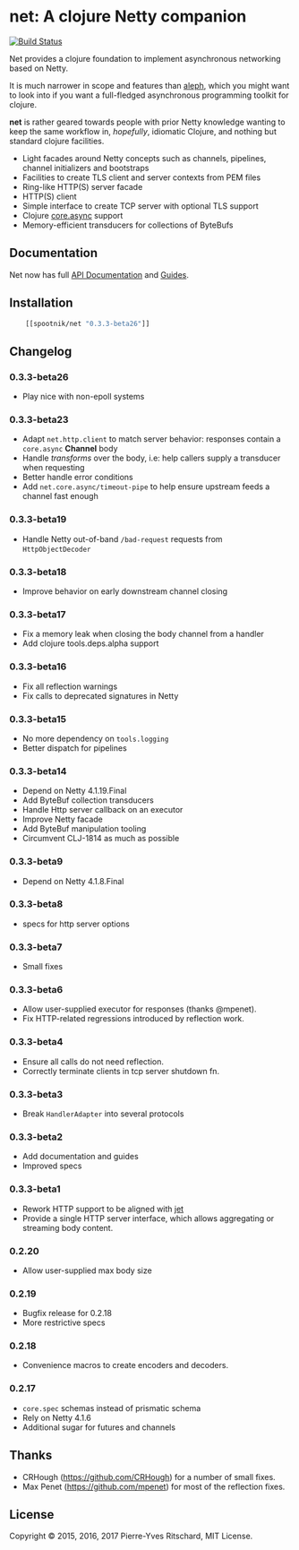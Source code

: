 net: A clojure Netty companion
===============================

[![Build Status](https://secure.travis-ci.org/pyr/net.png)](http://travis-ci.org/pyr/net)

Net provides a clojure foundation to implement asynchronous networking
based on Netty.

It is much narrower in scope and features than
[aleph](https://github.com/ztellman/aleph), which you might want to
look into if you want a full-fledged asynchronous programming toolkit
for clojure.

**net** is rather geared towards people with prior Netty knowledge
wanting to keep the same workflow in, *hopefully*, idiomatic Clojure,
and nothing but standard clojure facilities.

- Light facades around Netty concepts such as channels, pipelines,
  channel initializers and bootstraps
- Facilities to create TLS client and server contexts from PEM files
- Ring-like HTTP(S) server facade
- HTTP(S) client
- Simple interface to create TCP server with optional TLS support
- Clojure [core.async](https://github.com/clojure/core.async) support
- Memory-efficient transducers for collections of ByteBufs

## Documentation

Net now has full [API Documentation](http://pyr.github.io/net) and
[Guides](http://pyr.github.io/net/intro.html).

## Installation

```clojure
    [[spootnik/net "0.3.3-beta26"]]
```

## Changelog

### 0.3.3-beta26

- Play nice with non-epoll systems

### 0.3.3-beta23

- Adapt `net.http.client` to match server behavior: responses contain
  a `core.async` **Channel** body
- Handle *transforms* over the body, i.e: help callers supply a
  transducer when requesting
- Better handle error conditions
- Add `net.core.async/timeout-pipe` to help ensure upstream feeds a
  channel fast enough
  

### 0.3.3-beta19

- Handle Netty out-of-band `/bad-request` requests from `HttpObjectDecoder`

### 0.3.3-beta18

- Improve behavior on early downstream channel closing

### 0.3.3-beta17

- Fix a memory leak when closing the body channel from a handler
- Add clojure tools.deps.alpha support

### 0.3.3-beta16

- Fix all reflection warnings
- Fix calls to deprecated signatures in Netty

### 0.3.3-beta15

- No more dependency on `tools.logging`
- Better dispatch for pipelines

### 0.3.3-beta14

- Depend on Netty 4.1.19.Final
- Add ByteBuf collection transducers
- Handle Http server callback on an executor
- Improve Netty facade
- Add ByteBuf manipulation tooling
- Circumvent CLJ-1814 as much as possible

### 0.3.3-beta9

- Depend on Netty 4.1.8.Final

### 0.3.3-beta8

- specs for http server options

### 0.3.3-beta7

- Small fixes

### 0.3.3-beta6

- Allow user-supplied executor for responses (thanks @mpenet).
- Fix HTTP-related regressions introduced by reflection work.

### 0.3.3-beta4

- Ensure all calls do not need reflection.
- Correctly terminate clients in tcp server shutdown fn.

### 0.3.3-beta3

- Break `HandlerAdapter` into several protocols

### 0.3.3-beta2

- Add documentation and guides
- Improved specs

### 0.3.3-beta1

- Rework HTTP support to be aligned with
  [jet](https://github.com/mpenet/jet)
- Provide a single HTTP server interface, which allows aggregating or
  streaming body content.

### 0.2.20

- Allow user-supplied max body size

### 0.2.19

- Bugfix release for 0.2.18
- More restrictive specs

### 0.2.18

- Convenience macros to create encoders and decoders.

### 0.2.17

- `core.spec` schemas instead of prismatic schema
- Rely on Netty 4.1.6
- Additional sugar for futures and channels

## Thanks

- CRHough (https://github.com/CRHough) for a number of small fixes.
- Max Penet (https://github.com/mpenet) for most of the reflection fixes.

## License

Copyright © 2015, 2016, 2017 Pierre-Yves Ritschard, MIT License.

